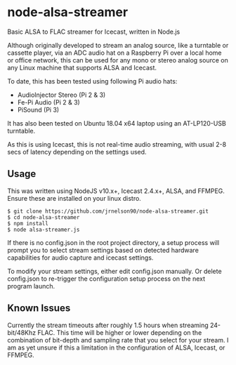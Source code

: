 # node-alsa-streamer
Basic ALSA to FLAC streamer for Icecast, written in Node.js

Although originally developed to stream an analog source, like a turntable or cassette player, 
via an ADC audio hat on a Raspberry Pi over a local home or office network, this can be used 
for any mono or stereo analog source on any Linux machine that supports ALSA and Icecast.

To date, this has been tested using following Pi audio hats:
* AudioInjector Stereo (Pi 2 & 3)
* Fe-Pi Audio (Pi 2 & 3)
* PiSound (Pi 3)

It has also been tested on Ubuntu 18.04 x64 laptop using an AT-LP120-USB turntable.

As this is using Icecast, this is not real-time audio streaming, with usual 2-8 secs of latency 
depending on the settings used.

## Usage
This was written using NodeJS v10.x+, Icecast 2.4.x+, ALSA, and FFMPEG. Ensure these are installed
on your linux distro.

```
$ git clone https://github.com/jrnelson90/node-alsa-streamer.git
$ cd node-alsa-streamer
$ npm install
$ node alsa-streamer.js
```

If there is no config.json in the root project directory, a setup process will prompt you to select
stream settings based on detected hardware capabilities for audio capture and icecast settings.

To modify your stream settings, either edit config.json manually. Or delete config.json to 
re-trigger the configuration setup process on the next program launch.

## Known Issues
Currently the stream timeouts after roughly 1.5 hours when streaming 24-bit/48Khz FLAC. This time 
will be higher or lower depending on the combination of bit-depth and sampling rate that you select 
for your stream. I am as yet unsure if this a limitation in the configuration of ALSA, Icecast, or 
FFMPEG.